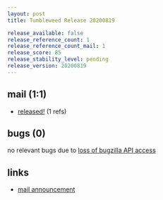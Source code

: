 ```yaml
---
layout: post
title: Tumbleweed Release 20200819

release_available: false
release_reference_count: 1
release_reference_count_mail: 1
release_score: 85
release_stability_level: pending
release_version: 20200819
---
```


## mail (1:1)

- [released!](https://lists.opensuse.org/opensuse-factory/2020-08/msg00195.html) (1 refs)

## bugs (0)

<!--more-->

no relevant bugs due to [loss of bugzilla API access](https://bugzilla.opensuse.org/show_bug.cgi?id=1157722)



## links

- [mail announcement](https://lists.opensuse.org/opensuse-factory/2020-08/msg00192.html)
